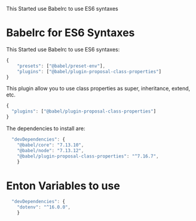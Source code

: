 <!-- @format -->

This Started use Babelrc to use ES6 syntaxes

# Babelrc for ES6 Syntaxes

This Started use Babelrc to use ES6 syntaxes:

```js
{
    "presets": ["@babel/preset-env"],
    "plugins": ["@babel/plugin-proposal-class-properties"]
}
```

This plugin allow you to use class properties as super, inheritance, extend, etc.

```js
{
  "plugins": ["@babel/plugin-proposal-class-properties"]
}
```

The dependencies to install are:

```js
  "devDependencies": {
    "@babel/core": "7.13.10",
    "@babel/node": "7.13.12",
    "@babel/plugin-proposal-class-properties": "^7.16.7",
    }
```

# Enton Variables to use

```js
  "devDependencies": {
    "dotenv": "^16.0.0",
    }
```

